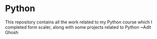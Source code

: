 # Python
This repository contains all the work related to my Python course which I completed form scaler, along with some projects related to Python 
~Adit Ghosh
